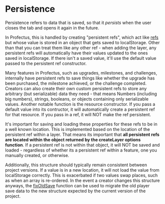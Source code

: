 # Persistence

Persistence refers to data that is saved, so that it _persists_ when the user closes the tab and opens it again in the future.

In Profectus, this is handled by creating "persistent refs", which act like [refs](./reactivity.md) but whose value is stored in an object that gets saved to localStorage. Other than that you can treat them like any other ref - when adding the layer, any persistent refs will automatically have their values updated to the ones saved in localStorage. If there isn't a saved value, it'll use the default value passed to the persistent ref constructor.

Many features in Profectus, such as upgrades, milestones, and challenges, internally have persistent refs to save things like whether the upgrade has been purchased, the milestone achieved, or the challenge completed. Creators can also create their own custom persistent refs to store any arbitrary (but serializable) data they need - that means Numbers (including big numbers), strings, booleans, or objects containing only serializable values. Another notable function is the resource constructor. If you pass a default value into its contructor, it will automatically create a persistent ref for that resource. If you pass in a ref, it will NOT make the ref persistent.

It's important for saving and loading these properties for these refs to be in a well known location. This is implemented based on the location of the persistent ref within a layer. That means its important that **all persistent refs are located within the object returned by the createLayer options function**. If a persistent ref is not within that object, it will NOT be saved and loaded - regardless of whether its a persistent ref within a feature, one you manually created, or otherwise.

Additionally, this structure should typically remain consistent between project versions. If a value is in a new location, it will not load the value from localStorage correctly. This is exacerbated if two values swap places, such as when an array is re-ordered. In the event a creator changes this structure anyways, the [fixOldSave](../creating-your-project/project-entry.md#fixoldsave) function can be used to migrate the old player save data to the new structure expected by the current version of the project.

